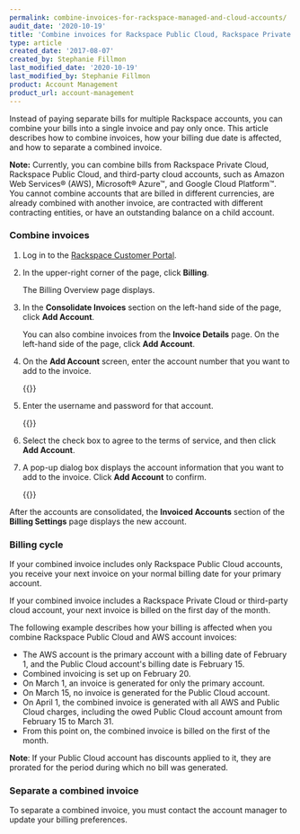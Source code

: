 ```yaml
---
permalink: combine-invoices-for-rackspace-managed-and-cloud-accounts/
audit_date: '2020-10-19'
title: 'Combine invoices for Rackspace Public Cloud, Rackspace Private Cloud, and third-party cloud accounts'
type: article
created_date: '2017-08-07'
created_by: Stephanie Fillmon
last_modified_date: '2020-10-19'
last_modified_by: Stephanie Fillmon
product: Account Management
product_url: account-management
---
```


Instead of paying separate bills for multiple Rackspace accounts, you can
combine your bills into a single invoice and pay only once. This article describes
how to combine invoices, how your billing due date is affected, and how to
separate a combined invoice.

**Note:** Currently, you can combine bills from Rackspace Private Cloud,
Rackspace Public Cloud, and third-party cloud accounts, such as Amazon Web
Services&reg; (AWS), Microsoft&reg; Azure&trade;, and Google Cloud
Platform&trade;. You cannot combine
accounts that are billed in different currencies, are already combined with
another invoice, are contracted with different
contracting entities, or have an outstanding balance on a child account.

### Combine invoices

1. Log in to the [Rackspace Customer Portal](https://login.rackspace.com/).
2. In the upper-right corner of the page, click **Billing**.

   The Billing Overview page displays.

3. In the **Consolidate Invoices** section on the left-hand side of the page, click
   **Add Account**.

   You can also combine invoices from the **Invoice Details** page. On the left-hand
   side of the page, click **Add Account**.

4. On the **Add Account** screen, enter the account number that you want to add to the invoice.

   {{<image src="add-account.png" alt="" title="">}}

5. Enter the username and password for that account.

   {{<image src="add-account-details.png" alt="" title="">}}

6. Select the check box to agree to the terms of service, and then click **Add Account**.

7. A pop-up dialog box displays the account information that you want to add to the invoice. Click **Add Account** to confirm.

   {{<image src="confirm-add-account.png" alt="" title="">}}

After the accounts are consolidated, the **Invoiced Accounts** section of the
**Billing Settings** page displays the new account.

### Billing cycle

If your combined invoice includes only Rackspace Public Cloud accounts, you receive
your next invoice on your normal billing date for your primary account.

If your combined invoice includes a Rackspace Private Cloud or third-party
cloud account, your next invoice is billed on the first day of the month.

The following example describes how your billing is affected when you combine
Rackspace Public Cloud and AWS account invoices:

- The AWS account is the primary account with a billing date of February 1, and the Public Cloud account's billing date is February 15.
- Combined invoicing is set up on February 20.
- On March 1, an invoice is generated for only the primary account.
- On March 15, no invoice is generated for the Public Cloud account.
- On April 1, the combined invoice is generated with all AWS and Public Cloud charges, including the owed Public Cloud account amount from February 15 to March 31.
- From this point on, the combined invoice is billed on the first of the month.

**Note**: If your Public Cloud account has discounts applied to it, they are prorated for the period during which no bill was generated.

### Separate a combined invoice

To separate a combined invoice, you must contact the account manager to update
your billing preferences.
